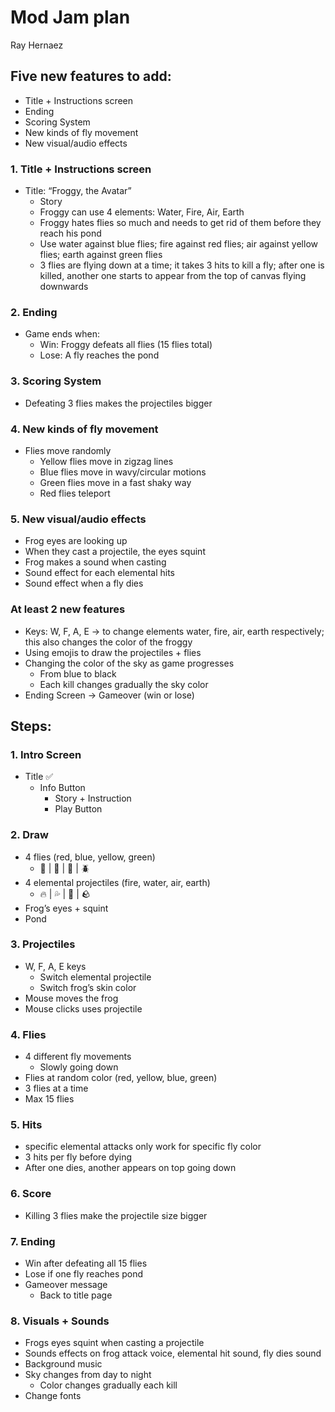 # Mod Jam plan

Ray Hernaez

## Five new features to add:

- Title + Instructions screen
- Ending
- Scoring System
- New kinds of fly movement
- New visual/audio effects

### 1. Title + Instructions screen

- Title: “Froggy, the Avatar”
    - Story
    - Froggy can use 4 elements: Water, Fire, Air, Earth
    - Froggy hates flies so much and needs to get rid of them before they reach his pond
    - Use water against blue flies; fire against red flies; air against yellow flies; earth against green flies
    - 3 flies are flying down at a time; it takes 3 hits to kill a fly; after one is killed, another one starts to appear from the top of canvas flying downwards

### 2. Ending

- Game ends when:
    - Win: Froggy defeats all flies (15 flies total)
    - Lose: A fly reaches the pond

### 3. Scoring System

- Defeating 3 flies makes the projectiles bigger

### 4. New kinds of fly movement

- Flies move randomly
    - Yellow flies move in zigzag lines
    - Blue flies move in wavy/circular motions
    - Green flies move in a fast shaky way
    - Red flies teleport

### 5. New visual/audio effects

- Frog eyes are looking up
- When they cast a projectile, the eyes squint
- Frog makes a sound when casting
- Sound effect for each elemental hits
- Sound effect when a fly dies

### At least 2 new features

- Keys: W, F, A, E -> to change elements water, fire, air, earth respectively; this also changes the color of the froggy
- Using emojis to draw the projectiles + flies
- Changing the color of the sky as game progresses
    - From blue to black
    - Each kill changes gradually the sky color
- Ending Screen -> Gameover (win or lose)

## Steps:

### 1. Intro Screen

- Title ✅
    - Info Button
        - Story + Instruction
        - Play Button

### 2. Draw

- 4 flies (red, blue, yellow, green)
    - 🐞 | 🦋 | 🐝 | 🪲
- 4 elemental projectiles (fire, water, air, earth)
    - 🔥 | 💦 | 💨 | 🪨
- Frog’s eyes + squint
- Pond

### 3. Projectiles

- W, F, A, E keys
    - Switch elemental projectile
    - Switch frog’s skin color
- Mouse moves the frog
- Mouse clicks uses projectile

### 4. Flies

- 4 different fly movements
    - Slowly going down
- Flies at random color (red, yellow, blue, green)
- 3 flies at a time
- Max 15 flies

### 5. Hits

- specific elemental attacks only work for specific fly color
- 3 hits per fly before dying
- After one dies, another appears on top going down

### 6. Score

- Killing 3 flies make the projectile size bigger

### 7. Ending

- Win after defeating all 15 flies
- Lose if one fly reaches pond
- Gameover message
    - Back to title page 

### 8. Visuals + Sounds

- Frogs eyes squint when casting a projectile
- Sounds effects on frog attack voice, elemental hit sound, fly dies sound
- Background music
- Sky changes from day to night
    - Color changes gradually each kill
- Change fonts